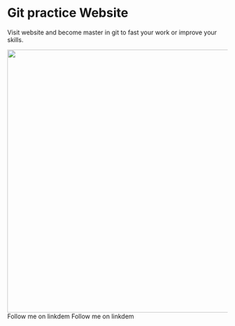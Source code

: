 # Git practice Website

Visit website and become master in git to fast your work or improve your skills.
<head>
<link rel="stylesheet" href="https://cdnjs.cloudflare.com/ajax/libs/font-awesome/6.0.0-beta3/css/all.min.css">
    <style>
        .linkedin-icon {
            font-size: 24px;
            color: #0077b5; /* LinkedIn blue */
            cursor: pointer;
        }
    </style>
</head>
<div>
  <img width="600px" src="https://github.com/user-attachments/assets/b66013ab-21a7-4619-8469-b4ffd32c6775"/>
</div>
Follow me on linkdem 
<a href="https://www.linkedin.com/in/your-profile" target="_blank" class="linkedin-icon">
    <i class="fab fa-linkedin"></i>
</a>
<!DOCTYPE html>
<html lang="en">
<head>
    <meta charset="UTF-8">
    <meta name="viewport" content="width=device-width, initial-scale=1.0">
    <title>LinkedIn Logo Link</title>
    <link rel="stylesheet" href="https://cdnjs.cloudflare.com/ajax/libs/font-awesome/6.0.0-beta3/css/all.min.css">
    <style>
        .linkedin-icon {
            font-size: 24px;
            color: #0077b5; /* LinkedIn blue */
            cursor: pointer;
        }
    </style>
</head>
<body>
Follow me on linkdem 
<a href="https://www.linkedin.com/in/your-profile" target="_blank" class="linkedin-icon">
    <i class="fab fa-linkedin"></i>
</a>


</body>
</html>
